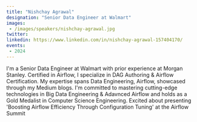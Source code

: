 ```yaml
---
title: "Nishchay Agrawal"
designation: "Senior Data Engineer at Walmart"
images:
 - /images/speakers/nishchay-agrawal.jpg
twitter: 
linkedin: https://www.linkedin.com/in/nishchay-agrawal-157404170/
events:
 - 2024
---
```


I'm a Senior Data Engineer at Walmart with prior experience at Morgan Stanley. Certified in Airflow, I specialize in DAG Authoring & Airflow Certification. My expertise spans Data Engineering, Airflow, showcased through my Medium blogs. I'm committed to mastering cutting-edge technologies in Big Data Engineering & Adavnced Airflow and holds as a Gold Medalist in Computer Science Engineering. Excited about presenting 'Boosting Airflow Efficiency Through Configuration Tuning' at the Airflow Summit
